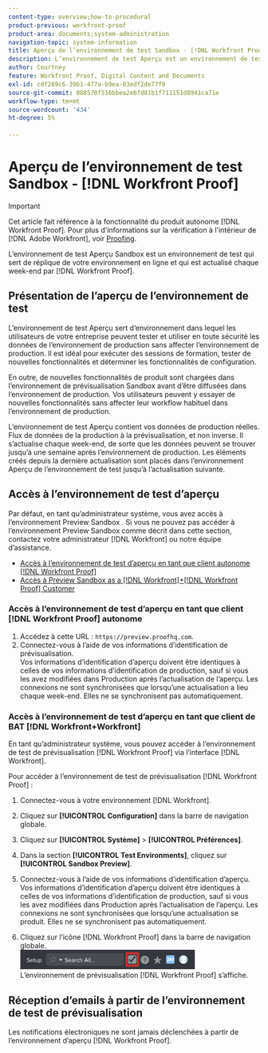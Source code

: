 ```yaml
---
content-type: overview;how-to-procedural
product-previous: workfront-proof
product-area: documents;system-administration
navigation-topic: system-information
title: Aperçu de l’environnement de test Sandbox - [!DNL Workfront Proof]
description: L’environnement de test Aperçu est un environnement de test qui sert de réplique à votre environnement en ligne et qui est actualisé chaque week-end par  [!DNL Workfront Proof].
author: Courtney
feature: Workfront Proof, Digital Content and Documents
exl-id: cdf269c6-39b1-477a-b9ea-03edf2de77f0
source-git-commit: 088570f516bbea2e6fd81b1f711151d8941ca71e
workflow-type: tm+mt
source-wordcount: '434'
ht-degree: 5%

---
```


# Aperçu de l’environnement de test Sandbox - [!DNL Workfront Proof]

>[!IMPORTANT]
>
>Cet article fait référence à la fonctionnalité du produit autonome [!DNL Workfront Proof]. Pour plus d&#39;informations sur la vérification à l&#39;intérieur de [!DNL Adobe Workfront], voir [Proofing](../../../review-and-approve-work/proofing/proofing.md).

L’environnement de test Aperçu Sandbox est un environnement de test qui sert de réplique de votre environnement en ligne et qui est actualisé chaque week-end par [!DNL Workfront Proof].

## Présentation de l’aperçu de l’environnement de test

L’environnement de test Aperçu sert d’environnement dans lequel les utilisateurs de votre entreprise peuvent tester et utiliser en toute sécurité les données de l’environnement de production sans affecter l’environnement de production. Il est idéal pour exécuter des sessions de formation, tester de nouvelles fonctionnalités et déterminer les fonctionnalités de configuration.

En outre, de nouvelles fonctionnalités de produit sont chargées dans l’environnement de prévisualisation Sandbox avant d’être diffusées dans l’environnement de production. Vos utilisateurs peuvent y essayer de nouvelles fonctionnalités sans affecter leur workflow habituel dans l’environnement de production.

L’environnement de test Aperçu contient vos données de production réelles. Flux de données de la production à la prévisualisation, et non inverse. Il s’actualise chaque week-end, de sorte que les données peuvent se trouver jusqu’à une semaine après l’environnement de production. Les éléments créés depuis la dernière actualisation sont placés dans l’environnement Aperçu de l’environnement de test jusqu’à l’actualisation suivante.

## Accès à l’environnement de test d’aperçu

Par défaut, en tant qu’administrateur système, vous avez accès à l’environnement Preview Sandbox . Si vous ne pouvez pas accéder à l’environnement Preview Sandbox comme décrit dans cette section, contactez votre administrateur [!DNL Workfront] ou notre équipe d’assistance.

* [Accès à l’environnement de test d’aperçu en tant que client autonome [!DNL Workfront Proof] ](#accessing-the-preview-sandbox-as-a-stand-alone-workfront-proof-customer)
* [Accès à Preview Sandbox as a [!DNL Workfront]+[!DNL Workfront Proof] Customer](#accessing-the-preview-sandbox-as-a-workfrontworkfront-proof-customer)

### Accès à l’environnement de test d’aperçu en tant que client [!DNL Workfront Proof] autonome

1. Accédez à cette URL : `https://preview.proofhq.com`.
1. Connectez-vous à l’aide de vos informations d’identification de prévisualisation.\
   Vos informations d’identification d’aperçu doivent être identiques à celles de vos informations d’identification de production, sauf si vous les avez modifiées dans Production après l’actualisation de l’aperçu. Les connexions ne sont synchronisées que lorsqu’une actualisation a lieu chaque week-end. Elles ne se synchronisent pas automatiquement.

### Accès à l’environnement de test d’aperçu en tant que client de BAT [!DNL Workfront+Workfront]

En tant qu’administrateur système, vous pouvez accéder à l’environnement de test de prévisualisation [!DNL Workfront Proof] via l’interface [!DNL Workfront].

Pour accéder à l’environnement de test de prévisualisation [!DNL Workfront Proof] :

1. Connectez-vous à votre environnement [!DNL Workfront].
1. Cliquez sur **[!UICONTROL Configuration]** dans la barre de navigation globale.
1. Cliquez sur **[!UICONTROL Système]** > **[!UICONTROL Préférences]**.

1. Dans la section **[!UICONTROL Test Environments]**, cliquez sur **[!UICONTROL Sandbox Preview]**.

1. Connectez-vous à l’aide de vos informations d’identification d’aperçu.\
   Vos informations d’identification d’aperçu doivent être identiques à celles de vos informations d’identification de production, sauf si vous les avez modifiées dans Production après l’actualisation de l’aperçu. Les connexions ne sont synchronisées que lorsqu’une actualisation se produit. Elles ne se synchronisent pas automatiquement.
1. Cliquez sur l’icône [!DNL Workfront Proof] dans la barre de navigation globale.\
   ![BAT_access_proofhq.png](assets/proof-access-proofhq-350x39.png)\
   L’environnement de prévisualisation [!DNL Workfront Proof] s’affiche.

## Réception d’emails à partir de l’environnement de test de prévisualisation

Les notifications électroniques ne sont jamais déclenchées à partir de l’environnement d’aperçu [!DNL Workfront Proof].
